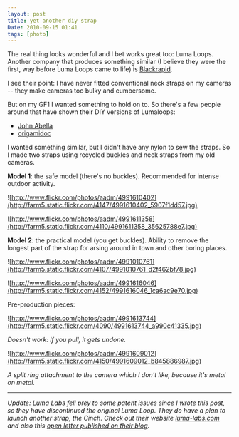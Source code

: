 ```yaml
---
layout: post
title: yet another diy strap
Date: 2010-09-15 01:41
tags: [photo]
---
```

 

The real thing looks wonderful and I bet works great too: Luma Loops. Another company that produces
something similar (I believe they were the first, way before Luma Loops came to life) is [Blackrapid](http://www.blackrapid.com).

I see their point: I have never fitted conventional neck straps on my cameras
-- they make cameras too bulky and cumbersome.

But on my GF1 I wanted something to hold on to. So there's a few people around
that have shown their DIY versions of Lumaloops:

  * [John Abella](http://abella.net/?page_id=140)
  * [origamidoc](http://www.flickr.com/photos/origamidoc/sets/72157623804938039)

I wanted something similar, but I didn't have any nylon to sew the straps. So
I made two straps using recycled buckles and neck straps from my old cameras.

**Model 1**: the safe model (there's no buckles). Recommended for intense outdoor activity.

![http://www.flickr.com/photos/aadm/4991610402](http://farm5.static.flickr.com/4147/4991610402_5907f1dd57.jpg)

![http://www.flickr.com/photos/aadm/4991611358](http://farm5.static.flickr.com/4110/4991611358_35625788e7.jpg)

**Model 2**: the practical model (you get buckles). Ability to remove the longest part of the strap for arsing around in town and other boring places.

![http://www.flickr.com/photos/aadm/4991010761](http://farm5.static.flickr.com/4107/4991010761_d2f462bf78.jpg)

![http://www.flickr.com/photos/aadm/4991616046](http://farm5.static.flickr.com/4152/4991616046_1ca6ac9e70.jpg)

Pre-production pieces:

![http://www.flickr.com/photos/aadm/4991613744](http://farm5.static.flickr.com/4090/4991613744_a990c41335.jpg)

_Doesn't work: if you pull, it gets undone._

![http://www.flickr.com/photos/aadm/4991609012](http://farm5.static.flickr.com/4150/4991609012_b845886987.jpg)

_A split ring attachment to the camera which I don't like, because it's metal on metal._

---
 

_Update: Luma Labs fell prey to some patent issues since I wrote this post, so they have discontinued the original Luma Loop. They do have a plan to launch another strap, the Cinch. Check out their website [luma-labs.com](http://www.luma-labs.com/) and also this [open letter published on their blog](http://luma-labs.com/blogs/news/4540122-an-open-letter-to-our-customers-past-and-future)._
